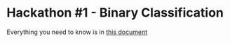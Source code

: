 # Hackathon #1 - Binary Classification

Everything you need to know is in [this document](https://docs.google.com/document/d/1A-1-UK9ol4tegfU4YQySEiBXBeqbx_tu1qdmiMAzNCM/edit?usp=sharing)

